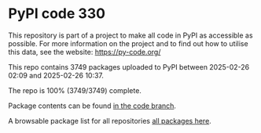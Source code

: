 # PyPI code 330

This repository is part of a project to make all code in PyPI as accessible as possible. For more information 
on the project and to find out how to utilise this data, see the website: https://py-code.org/

This repo contains 3749 packages uploaded to PyPI between 
2025-02-26 02:09 and 2025-02-26 10:37.

The repo is 100% (3749/3749) complete.

Package contents can be found [in the code branch](https://github.com/pypi-data/pypi-mirror-330/tree/code/packages).

A browsable package list for all repositories [all packages here](https://py-code.org/repositories/pypi-mirror-330).


